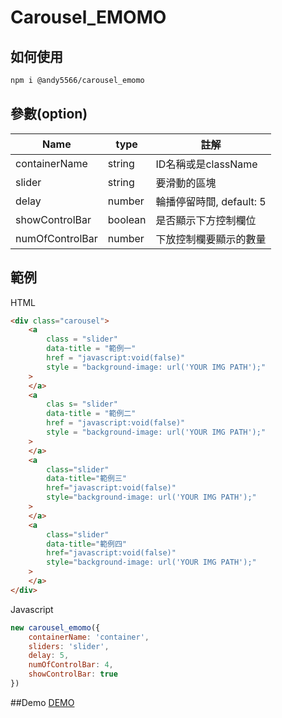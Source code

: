 # Carousel_EMOMO

## 如何使用
```bash
npm i @andy5566/carousel_emomo
```
## 參數(option)
| Name     | type | 註解 | 
| ---      | ---       | ---
| containerName | string  | ID名稱或是className
| slider     |    string    | 要滑動的區塊
| delay | number | 輪播停留時間, default: 5
| showControlBar | boolean | 是否顯示下方控制欄位
| numOfControlBar | number | 下放控制欄要顯示的數量

## 範例
HTML
```html
<div class="carousel">
    <a
        class = "slider"
        data-title = "範例一"
        href = "javascript:void(false)"
        style = "background-image: url('YOUR IMG PATH');"
    >
    </a>
    <a
        clas s= "slider"
        data-title = "範例二"
        href = "javascript:void(false)"
        style = "background-image: url('YOUR IMG PATH');"
    >
    </a>
    <a
        class="slider"
        data-title="範例三"
        href="javascript:void(false)"
        style="background-image: url('YOUR IMG PATH');"
    >
    </a>
    <a
        class="slider"
        data-title="範例四"
        href="javascript:void(false)"
        style="background-image: url('YOUR IMG PATH');"
    >
    </a>
</div>
```

Javascript
```javascript
new carousel_emomo({
    containerName: 'container',
    sliders: 'slider',
    delay: 5,
    numOfControlBar: 4,
    showControlBar: true
})
```
##Demo
[DEMO](https://andy5566w.github.io/carousel_emomo/)